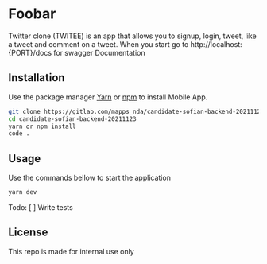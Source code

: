 # Foobar

Twitter clone (TWITEE) is an app that allows you to signup, login, tweet, like a tweet and comment on a tweet.
When you start go to http://localhost:{PORT}/docs for swagger Documentation

## Installation

Use the package manager [Yarn](https://yarnpkg.com/) or [npm](https://www.npmjs.com/) to install Mobile App.

```bash
git clone https://gitlab.com/mapps_nda/candidate-sofian-backend-20211123.git
cd candidate-sofian-backend-20211123
yarn or npm install
code .
```

## Usage

Use the commands bellow to start the application

```bash
yarn dev
```

Todo:
[ ] Write tests

## License

This repo is made for internal use only
